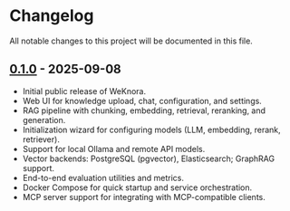 # Changelog

All notable changes to this project will be documented in this file.

## [0.1.0] - 2025-09-08

- Initial public release of WeKnora.
- Web UI for knowledge upload, chat, configuration, and settings.
- RAG pipeline with chunking, embedding, retrieval, reranking, and generation.
- Initialization wizard for configuring models (LLM, embedding, rerank, retriever).
- Support for local Ollama and remote API models.
- Vector backends: PostgreSQL (pgvector), Elasticsearch; GraphRAG support.
- End-to-end evaluation utilities and metrics.
- Docker Compose for quick startup and service orchestration.
- MCP server support for integrating with MCP-compatible clients.

[0.1.0]: https://github.com/Tencent/WeKnora/tree/v0.1.0
